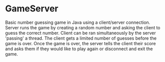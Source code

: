 # GameServer
Basic number guessing game in Java using a client/server connection. Server runs the game by creating a random number 
and asking the client to guess the correct number. Client can be ran simultaneously by the server 'passing' a thread. The
client gets a limited number of guesses before the game is over. Once the game is over, the server tells the client their 
score and asks them if they would like to play again or disconnect and exit the game.
